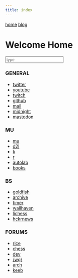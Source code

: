 ```yaml
---
title: index
---
```


<head>
<meta charset="UTF-8">
<title>time to open twitter...</title>
<link rel="shortcut icon" href="favicon.ico">

<script src="https://ajax.googleapis.com/ajax/libs/jquery/3.5.1/jquery.min.js"></script>

</head>

<div id="topbar">
<a href="index.html">home</a> <a href="blogindex.html">blog</a>  
</div>

<div id="title">

# Welcome Home

</div>

<input id="searchbox" placeholder="type" type="text">

<div id="link-content">

<div id="gen" class="link-container" markdown="1">

### GENERAL

<div class="links">

* <a href="https://twitter.com/">twitter</a>  
* <a href="https://www.youtube.com/">youtube</a>  
* <a href="https://www.twitch.tv/colew_picaro">twitch</a>  
* <a href="https://www.github.com">github</a>  
* <a href="https://www.gmail.com">mail</a>  
* <a href="https://midnight.pub/">midnight</a>
* <a href="https://fosstodon.org/">mastodon</a>


</div>

</div>

<div id="uni" class="link-container" markdown="1">

### MU

<div class="links">

* <a href="https://my5.millersville.edu">mu</a>  
* <a href="https://millersville.desire2learn.com/d2l/home">d2l</a>  
* <a href="https://cs.millersville.edu/~wkillian">k</a>  
* <a href="https://cs.millersville.edu/~trogers">r</a>  
* <a href="https://autolab.millersville.edu">autolab</a> 
* <a href="https://cs.millersville.edu/~wkillian/books">books</a>   

</div>

</div>

<div id="other" class="link-container" markdown="1">

### BS

<div class="links">

* <a href="https://www.mtggoldfish.com/">goldfish</a>  
* <a href="https://www.archive.org/">archive</a>  
* <a href="https://www.cstimer.net/">timer</a>  
* <a href="https://alpha.wallhaven.cc">wallhaven</a>  
* <a href="https://lichess.org">lichess</a>  
* <a href="https://hckrnews.com/">hckrnews</a>  

</div>

</div>

<div id="multi" class="link-container" markdown="1">

### FORUMS

<div class="links">

* <a href="https://www.reddit.com/user/shoopmywhoopRLB/m/rice/">rice</a>  
* <a href="https://www.reddit.com/r/chess">chess</a>  
* <a href="https://www.reddit.com/user/shoopmywhoopRLB/m/dev/">dev</a>  
* <a href="https://boards.4chan.org/wg/catalog">/wg/</a>
* <a href="https://wiki.archlinux.org/">arch</a>
* <a href="https://www.reddit.com/user/shoopmywhoopRLB/m/keeb/">keeb</a>

</div>

</div>


</div>

<script src="search.js" type="text/javascript"></script>
